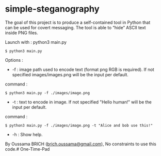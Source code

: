 # simple-steganography 
The goal of this project is to produce a self-contained tool in Python that can be used for covert
messaging. The tool is able to “hide” ASCII text inside PNG files.

Launch with : python3 main.py
```console 
$ python3 main.py
```

Options :
- -f : image path used to encode text (format png RGB is required). If not specified
images/images.png will be the input per default.

command :
```console 
$ python3 main.py -f ./images/image.png
```

- -t :  text to encode in image. If not specified "Hello human!" will be the input per default.

command :
```console 
$ python3 main.py -f ./images/image.png -t "Alice and bob use this!"
```

- -h : Show help.

By Oussama BRICH (brich.oussama@gmail.com),
No constraints to use this code.# One-Time-Pad
